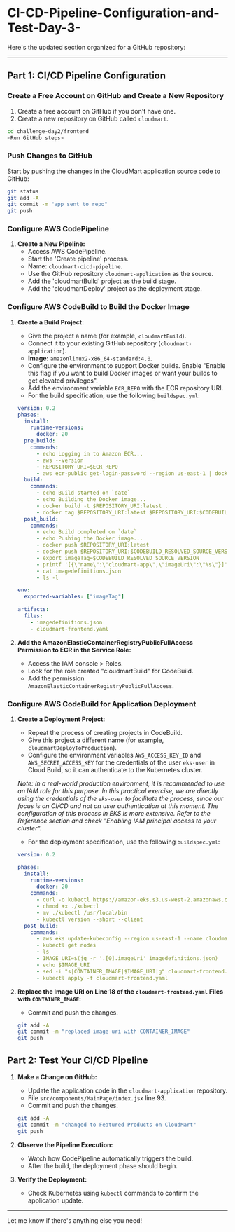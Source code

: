 # CI-CD-Pipeline-Configuration-and-Test-Day-3-
Here's the updated section organized for a GitHub repository:

---

## Part 1: CI/CD Pipeline Configuration

### Create a Free Account on GitHub and Create a New Repository

1. Create a free account on GitHub if you don't have one.
2. Create a new repository on GitHub called `cloudmart`.

```sh
cd challenge-day2/frontend
<Run GitHub steps>
```

### Push Changes to GitHub

Start by pushing the changes in the CloudMart application source code to GitHub:

```sh
git status
git add -A
git commit -m "app sent to repo"
git push
```

### Configure AWS CodePipeline

1. **Create a New Pipeline:**
    - Access AWS CodePipeline.
    - Start the 'Create pipeline' process.
    - Name: `cloudmart-cicd-pipeline`.
    - Use the GitHub repository `cloudmart-application` as the source.
    - Add the 'cloudmartBuild' project as the build stage.
    - Add the 'cloudmartDeploy' project as the deployment stage.

### Configure AWS CodeBuild to Build the Docker Image

1. **Create a Build Project:**
    - Give the project a name (for example, `cloudmartBuild`).
    - Connect it to your existing GitHub repository (`cloudmart-application`).
    - **Image:** `amazonlinux2-x86_64-standard:4.0`.
    - Configure the environment to support Docker builds. Enable "Enable this flag if you want to build Docker images or want your builds to get elevated privileges".
    - Add the environment variable `ECR_REPO` with the ECR repository URI.
    - For the build specification, use the following `buildspec.yml`:

    ```yaml
    version: 0.2
    phases:
      install:
        runtime-versions:
          docker: 20
      pre_build:
        commands:
          - echo Logging in to Amazon ECR...
          - aws --version
          - REPOSITORY_URI=$ECR_REPO
          - aws ecr-public get-login-password --region us-east-1 | docker login --username AWS --password-stdin public.ecr.aws/l4c0j8h9
      build:
        commands:
          - echo Build started on `date`
          - echo Building the Docker image...
          - docker build -t $REPOSITORY_URI:latest .
          - docker tag $REPOSITORY_URI:latest $REPOSITORY_URI:$CODEBUILD_RESOLVED_SOURCE_VERSION
      post_build:
        commands:
          - echo Build completed on `date`
          - echo Pushing the Docker image...
          - docker push $REPOSITORY_URI:latest
          - docker push $REPOSITORY_URI:$CODEBUILD_RESOLVED_SOURCE_VERSION
          - export imageTag=$CODEBUILD_RESOLVED_SOURCE_VERSION
          - printf '[{\"name\":\"cloudmart-app\",\"imageUri\":\"%s\"}]' $REPOSITORY_URI:$imageTag > imagedefinitions.json
          - cat imagedefinitions.json
          - ls -l

    env:
      exported-variables: ["imageTag"]

    artifacts:
      files:
        - imagedefinitions.json
        - cloudmart-frontend.yaml
    ```

2. **Add the AmazonElasticContainerRegistryPublicFullAccess Permission to ECR in the Service Role:**
    - Access the IAM console > Roles.
    - Look for the role created "cloudmartBuild" for CodeBuild.
    - Add the permission `AmazonElasticContainerRegistryPublicFullAccess`.

### Configure AWS CodeBuild for Application Deployment

1. **Create a Deployment Project:**
    - Repeat the process of creating projects in CodeBuild.
    - Give this project a different name (for example, `cloudmartDeployToProduction`).
    - Configure the environment variables `AWS_ACCESS_KEY_ID` and `AWS_SECRET_ACCESS_KEY` for the credentials of the user `eks-user` in Cloud Build, so it can authenticate to the Kubernetes cluster.

    *Note: In a real-world production environment, it is recommended to use an IAM role for this purpose. In this practical exercise, we are directly using the credentials of the `eks-user` to facilitate the process, since our focus is on CI/CD and not on user authentication at this moment. The configuration of this process in EKS is more extensive. Refer to the Reference section and check "Enabling IAM principal access to your cluster".*

    - For the deployment specification, use the following `buildspec.yml`:

    ```yaml
    version: 0.2

    phases:
      install:
        runtime-versions:
          docker: 20
        commands:
          - curl -o kubectl https://amazon-eks.s3.us-west-2.amazonaws.com/1.18.9/2020-11-02/bin/linux/amd64/kubectl
          - chmod +x ./kubectl
          - mv ./kubectl /usr/local/bin
          - kubectl version --short --client
      post_build:
        commands:
          - aws eks update-kubeconfig --region us-east-1 --name cloudmart
          - kubectl get nodes
          - ls
          - IMAGE_URI=$(jq -r '.[0].imageUri' imagedefinitions.json)
          - echo $IMAGE_URI
          - sed -i "s|CONTAINER_IMAGE|$IMAGE_URI|g" cloudmart-frontend.yaml
          - kubectl apply -f cloudmart-frontend.yaml
    ```

2. **Replace the Image URI on Line 18 of the `cloudmart-frontend.yaml` Files with `CONTAINER_IMAGE`:**
    - Commit and push the changes.

    ```sh
    git add -A
    git commit -m "replaced image uri with CONTAINER_IMAGE"
    git push
    ```

## Part 2: Test Your CI/CD Pipeline

1. **Make a Change on GitHub:**
    - Update the application code in the `cloudmart-application` repository.
    - File `src/components/MainPage/index.jsx` line 93.
    - Commit and push the changes.

    ```sh
    git add -A
    git commit -m "changed to Featured Products on CloudMart"
    git push
    ```

2. **Observe the Pipeline Execution:**
    - Watch how CodePipeline automatically triggers the build.
    - After the build, the deployment phase should begin.

3. **Verify the Deployment:**
    - Check Kubernetes using `kubectl` commands to confirm the application update.

---

Let me know if there's anything else you need!
